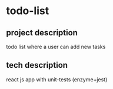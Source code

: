 # todo-list
## project description
todo list where a user can add new tasks

## tech description
react js app with unit-tests (enzyme+jest)

